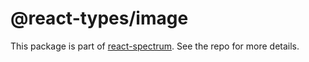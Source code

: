 # @react-types/image

This package is part of [react-spectrum](https://gitlab.com/watheia/spectrum). See the repo for more details.
